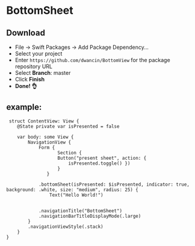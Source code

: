 # BottomSheet

## Download

- File -> Swift Packages -> Add Package Dependency...
- Select your project
- Enter `https://github.com/dwancin/BottomView` for the package repository URL
- Select **Branch**: master
- Click **Finish**
- **Done! 👌**




## example:
```` 
 struct ContentView: View {
    @State private var isPresented = false
    
    var body: some View {
        NavigationView {
            Form {
                   Section {
                   Button("present sheet", action: {
                       isPresented.toggle() })
                   }
               }
            
            .bottomSheet(isPresented: $isPresented, indicator: true, background: .white, size: "medium", radius: 25) {
                Text("Hello World!")
            
        
            .navigationTitle("BottomSheet")
            .navigationBarTitleDisplayMode(.large)
        }
        .navigationViewStyle(.stack)
    }
}
```` 
